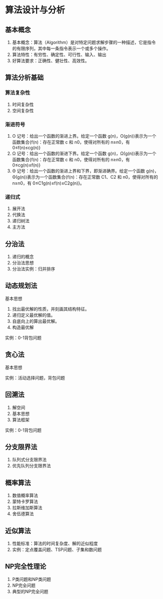 # 算法设计与分析
## 基本概念
1. 基本概念：算法（Algorithm）是对特定问题求解步骤的一种描述，它是指令的有限序列，其中每一条指令表示一个或多个操作。
2. 算法特性：有穷性、确定性、可行性、输入、输出
3. 好算法要求：正确性、健壮性、高效性。
## 算法分析基础
### 算法复杂性
1. 时间复杂性
2. 空间复杂性
### 渐进符号
1. O 记号：给出一个函数的渐进上界。给定一个函数 g(n)，O(g(n))表示为一个函数集合{f(n)：存在正常数 c 和 n0，使得对所有的 n≥n0，有 0≤f(n)≤cg(n)}
2. Ω 记号：给出一个函数的渐进下界。给定一个函数 g(n)，Ω(g(n))表示为一个函数集合{f(n)：存在正常数 c 和 n0，使得对所有的 n≥n0，有 0≤cg(n)≤f(n)} 
3. Θ 记号：给出一个函数的渐进上界和下界，即渐进确界。给定一个函数 g(n)，Θ(g(n))表示为一个函数集合{f(n)：存在正常数 C1、C2 和 n0，使得对所有的 n≥n0，有 0≤C1g(n)≤f(n)≤C2g(n)}。

### 递归式
1. 展开法
2. 代换法
3. 递归树法
4. 主方法

## 分治法
1. 递归的概念
2. 分治法思想
3. 分治法实例：归并排序

## 动态规划法
基本思想
1. 找出最优解的性质，并刻画其结构特征。
2. 递归定义最优解的值。
3. 自底向上的算出最优解。
4. 构造最优解

实例：0-1背包问题

## 贪心法
基本思想

实例：活动选择问题，背包问题

## 回溯法
1. 解空间
2. 基本思想
3. 算法框架

实例：0-1背包问题

## 分支限界法
1. 队列式分支限界法
2. 优先队列分支限界法

## 概率算法 
1. 数值概率算法
2. 蒙特卡罗算法
3. 拉斯维加斯算法
4. 舍伍德算法

## 近似算法
1. 性能标准：算法的时间复杂度、解的近似程度
2. 实例：定点覆盖问题、TSP问题、子集和数问题

## NP完全性理论
1. P类问题和NP类问题
2. NP完全问题
3. 典型的NP完全问题


